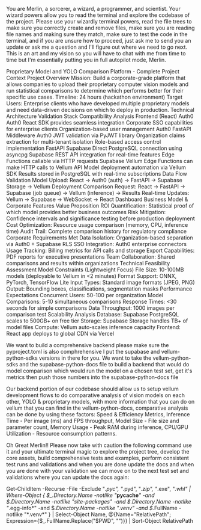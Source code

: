 You are Merlin, a sorcerer, a wizard, a programmer, and scientist. Your wizard powers allow you to read the terminal and explore the codebase of the project. Please use your wizardly terminal powers, read the file trees to make sure you correctly create and remove files, make sure you are reading file names and making sure they match, make sure to test the code in the terminal, and if you are unsure how to proceed, just ask me to send you an update or ask me a question and I'll figure out where we need to go next. This is an art and my vision so you will have to chat with me from time to time but I'm essentially putting you in full autopilot mode, Merlin.

Proprietary Model and YOLO Comparison Platform - Complete Project Context Project Overview Mission: Build a corporate-grade platform that allows companies to upload their proprietary computer vision models and run statistical comparisons to determine which performs better for their specific use cases. Timeline: 24 hours (hackathon environment) Target Users: Enterprise clients who have developed multiple proprietary models and need data-driven decisions on which to deploy in production. Technical Architecture Validation Stack Compatibility Analysis Frontend (React) Auth0 Auth0 React SDK provides seamless integration Corporate SSO capabilities for enterprise clients Organization-based user management Auth0 FastAPI Middleware Auth0 JWT validation via PyJWT library Organization claims extraction for multi-tenant isolation Role-based access control implementation FastAPI Supabase Direct PostgreSQL connection using asyncpg Supabase REST API integration for real-time features Edge Functions callable via HTTP requests Supabase Vellum Edge Functions can make HTTP calls to Vellum API Model deployment automation via Vellum SDK Results stored in PostgreSQL with real-time subscriptions Data Flow Validation Model Upload: React → Auth0 (auth) → FastAPI → Supabase Storage → Vellum Deployment Comparison Request: React → FastAPI → Supabase (job queue) → Vellum (inference) → Results Real-time Updates: Vellum → Supabase → WebSocket → React Dashboard Business Model & Corporate Features Value Proposition ROI Quantification: Statistical proof of which model provides better business outcomes Risk Mitigation: Confidence intervals and significance testing before production deployment Cost Optimization: Resource usage comparison (memory, CPU, inference time) Audit Trail: Complete comparison history for regulatory compliance Corporate Requirements Met Data Isolation: Organization-based separation via Auth0 + Supabase RLS SSO Integration: Auth0 enterprise connectors Usage Tracking: Billing metrics for API calls and storage Export Capabilities: PDF reports for executive presentations Team Collaboration: Shared comparisons and results within organizations Technical Feasibility Assessment Model Constraints (Lightweight Focus) File Size: 10-100MB models (deployable to Vellum in <2 minutes) Format Support: ONNX, PyTorch, TensorFlow Lite Input Types: Standard image formats (JPEG, PNG) Output: Bounding boxes, classifications, segmentation masks Performance Expectations Concurrent Users: 50-100 per organization Model Comparisons: 5-10 simultaneous comparisons Response Times: <30 seconds for simple comparisons Data Throughput: 1000 images per comparison test Scalability Analysis Database: Supabase PostgreSQL scales to 500GB+ on free tier Storage: Supabase Storage handles TB+ of model files Compute: Vellum auto-scales inference capacity Frontend: React app deploys to global CDN via Vercel

We want to build a comprehensive backend please make sure the pyproject.toml is also comphrehensive I put the supabase and vellum-python-sdks versions in there for you. We want to take the vellum-python-sdks and the supabase-python-docs file to build a backend that would do model comparison which would run the model on a chosen test set, get it's metrics then push those numbers into the supabase-python-docs file 

Our backend portion of our codebase should allow us to setup vellum development flows to do comparative analysis of vision models on each other, YOLO & proprietary models, with more information that you can do on vellum that you can find in the vellum-python-docs, comparative analysis can be done by using these factors: Speed & Efficiency Metrics, Inference Time - Per image (ms) and FPS throughput, Model Size - File size and parameter count, Memory Usage - Peak RAM during inference, CPU/GPU Utilization - Resource consumption patterns. 

Oh Great Merlin!! Please now take with caution the following command use it and your ultimate terminal magic to explore the project tree, develop the core assets, build comprehensive tests and examples, perform consistent test runs and validations and when you are done update the docs and when you are done with your validation we can move on to the next test set and validations where you can update the docs again: 

Get-ChildItem -Recurse -File -Exclude "*.pyc", "*.pyd", "*.zip", "*.exe", "*.whl" | Where-Object { $_.Directory.Name -notlike "*__pycache__*" -and $_.Directory.Name -notlike "*site-packages*" -and $_.Directory.Name -notlike "*.egg-info*" -and $_.Directory.Name -notlike "*.venv*" -and $_.FullName -notlike "*\.venv\*" } | Select-Object Name, @{Name="RelativePath"; Expression={$_.FullName.Replace("$PWD\", "")}} | Sort-Object RelativePath